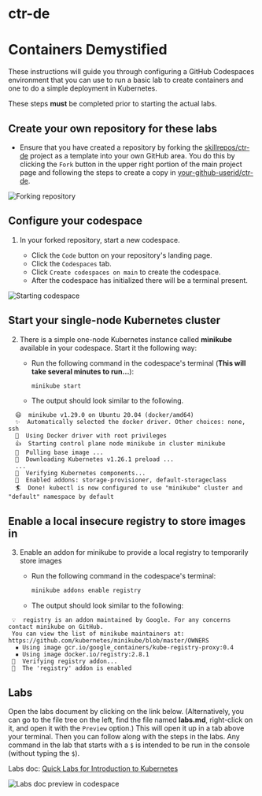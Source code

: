 # ctr-de
# Containers Demystified

These instructions will guide you through configuring a GitHub Codespaces environment that you can use to run a basic lab to create containers and one to do a simple deployment in Kubernetes.

These steps **must** be completed prior to starting the actual labs.

## Create your own repository for these labs

- Ensure that you have created a repository by forking the [skillrepos/ctr-de](https://github.com/skillrepos/ctr-de) project as a template into your own GitHub area. You do this by clicking the `Fork` button in the upper right portion of the main project page and following the steps to create a copy in [your-github-userid/ctr-de](https://<your-github-userid>/kint).

![Forking repository](./images/ctr-de-fork.png?raw=true "Forking the repository")

## Configure your codespace

1. In your forked repository, start a new codespace.

    - Click the `Code` button on your repository's landing page.
    - Click the `Codespaces` tab.
    - Click `Create codespaces on main` to create the codespace.
    - After the codespace has initialized there will be a terminal present.

![Starting codespace](./images/ctr-de-codespace-start.png?raw=true "Starting your codespace")

## Start your single-node Kubernetes cluster
2. There is a simple one-node Kubernetes instance called **minikube** available in your codespace. Start it the following way:

    - Run the following command in the codespace's terminal (**This will take several minutes to run...**):

      ```bash
      minikube start
      ```

    - The output should look similar to the following.

```console
  😄  minikube v1.29.0 on Ubuntu 20.04 (docker/amd64)
  ✨  Automatically selected the docker driver. Other choices: none, ssh
  📌  Using Docker driver with root privileges
  👍  Starting control plane node minikube in cluster minikube
  🚜  Pulling base image ...
  💾  Downloading Kubernetes v1.26.1 preload ...
  ...
  🔎  Verifying Kubernetes components...
  🌟  Enabled addons: storage-provisioner, default-storageclass
  🏄  Done! kubectl is now configured to use "minikube" cluster and "default" namespace by default
```

## Enable a local insecure registry to store images in

3. Enable an addon for minikube to provide a local registry to temporarily store images

    - Run the following command in the codespace's terminal:

      ```bash
      minikube addons enable registry
      ```

    - The output should look similar to the following:

  ```console
   💡  registry is an addon maintained by Google. For any concerns contact minikube on GitHub.
   You can view the list of minikube maintainers at: https://github.com/kubernetes/minikube/blob/master/OWNERS
    ▪ Using image gcr.io/google_containers/kube-registry-proxy:0.4
    ▪ Using image docker.io/registry:2.8.1
   🔎  Verifying registry addon...
   🌟  The 'registry' addon is enabled
  ```

## Labs

Open the labs document by clicking on the link below. (Alternatively, you can go to the file tree on the left, find the file named **labs.md**, right-click on it, and open it with the `Preview` option.) This will open it up in a tab above your terminal. Then you can follow along with the steps in the labs. Any command in the lab that starts with a `$` is intended to be run in the console (without typing the `$`).

Labs doc: [Quick Labs for Introduction to Kubernetes](labs.md)

![Labs doc preview in codespace](./images/kint3.png?raw=true "Labs doc preview in codespace")


